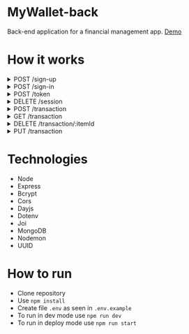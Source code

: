 # MyWallet-back
Back-end application for a financial management app. <a href="https://my-wallet-api-uq2y.onrender.com">Demo</a>

# How it works
<details>
<summary>POST /sign-up</summary>
<summary>Create account</summary>
-Input: name, email and password

```
{
  name: string;
  email: string;
  password: string;
}
```
</details>
<details>
<summary>POST /sign-in</summary>
<summary>Login</summary>
-Input: email and password

```
{
  email: string;
  password: string;
}
```
-Output: name and token

```js
{
  name: string,
  token: string
}
```
</details>
<details>
<summary>POST /token</summary>
<summary>Check session</summary>
-Input: email and token

```
{
  email: string;
  token: string;
```
-Output: 200 if correct, 401 otherwise
</details>
<details>
<summary>DELETE /session</summary>
<summary>Close session</summary>
-Output: 200 on succes
</details>
<details>
  <summary>POST /transaction</summary>
  <summary>Create transaction</summary>
  -Input: value, description, type and email

  ```
  {
    value: float;
    desc: string;
    type: ('entrada'||'saida');
    email: string;
  }
  ```
</details>
<details>
  <summary>GET /transaction</summary>
  <summary>Return all transactions</summary>
  -Output: Array of transactions

  ```js
  [{
    value: float,
    desc: string,
    type: ('entrada'||'saida'),
    email: string,
    day: Date
  }]
  ```
</details>
<details>
  <summary>DELETE /transaction/:itemId</summary>
  <summary>Remove specified transaction</summary>
  -Output: 200 on success
</details>
<details>
  <summary>PUT /transaction</summary>
  <summary>Update transaction</summary>
  -Input: value, description, item id

  ```
  {
    value: float;
    desc: string;
    itemId: string;
  }
  ```
  -Output: updated transaction

  ```js
  [{
    value: float,
    desc: string,
    type: ('entrada'||'saida'),
    email: string,
    day: Date
  }]
  ```
</details>

# Technologies
- Node
- Express
- Bcrypt
- Cors
- Dayjs
- Dotenv
- Joi
- MongoDB
- Nodemon
- UUID

# How to run 
- Clone repository
- Use `npm install`
- Create file `.env` as seen in `.env.example`
- To run in dev mode use `npm run dev`
- To run in deploy mode use `npm run start`
